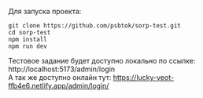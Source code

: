 
Для запуска проекта:

    git clone https://github.com/psbtok/sorp-test.git 
    cd sorp-test
    npm install
    npm run dev

Тестовое задание будет доступно локально по ссылке: http://localhost:5173/admin/login <br>
А так же доступно онлайн тут: https://lucky-yeot-ffb4e6.netlify.app/admin/login/
